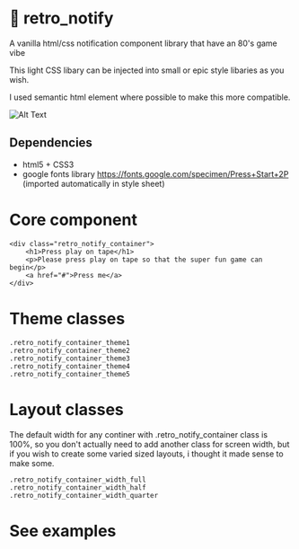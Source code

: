 # 💾 retro_notify
A vanilla html/css notification component library that have an 80's game vibe

This light CSS libary can be injected into small or epic style libaries as you wish. 

I used semantic html element where possible to make this more compatible.

![Alt Text](https://media.giphy.com/media/26u3Z5ChEO3lFSb3q/giphy.gif)

## Dependencies
* html5 + CSS3
* google fonts library https://fonts.google.com/specimen/Press+Start+2P (imported automatically in style sheet)

# Core component
```
<div class="retro_notify_container">
    <h1>Press play on tape</h1>
    <p>Please press play on tape so that the super fun game can begin</p>
    <a href="#">Press me</a>
</div>
```

# Theme classes
```
.retro_notify_container_theme1
.retro_notify_container_theme2
.retro_notify_container_theme3
.retro_notify_container_theme4
.retro_notify_container_theme5
```

# Layout classes
The default width for any continer with .retro_notify_container class is 100%, so you don't actually need to add another class for screen width, but if you wish to create some varied sized layouts, i thought it made sense to make some.

```
.retro_notify_container_width_full
.retro_notify_container_width_half
.retro_notify_container_width_quarter
```

# See examples


